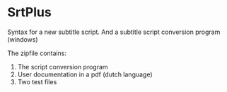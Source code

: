 # SrtPlus
Syntax for a new subtitle script. And a subtitle script conversion program (windows) 

The zipfile contains:
1) The script conversion program
2) User documentation in a pdf (dutch language)
3) Two test files
